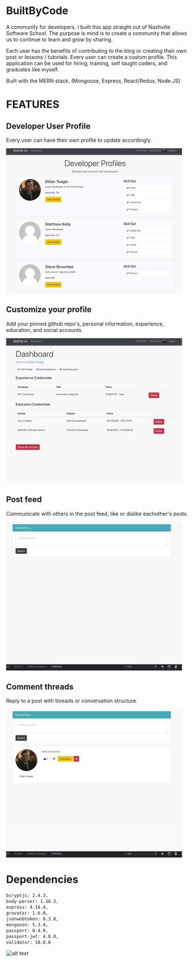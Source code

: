 # BuiltByCode

A community for developers. I built this app straight out of Nashville Software School. The purpose is mind is to create a community that allows us to continue to learn and grow by sharing.

Each user has the benefits of contributing to the blog or creating their own post or lessons / tutorials. Every user can create a custom profile. This application can be used for hiring, training, self taught coders, and graduates like myself.

Built with the MERN stack.
(Mongoose, Express, React/Redux, Node.JS)

# FEATURES

## Developer User Profile
Every user can have their own profile to update accordingly.

![alt text](./images/BBU_Profiles.gif)


## Customize your profile

Add your pinned github repo's, personal information, experience, education, and social accounts.

![alt text](./images/BBU_User_Profile.gif)

## Post feed
Communicate with others in the post feed, like or dislike eachother's posts.

![alt text](./images/BBU_Post.gif)

## Comment threads
Reply to a post with threads or conversation structure.

![alt text](./images/BBU_Thread.gif)


# Dependencies

    bcryptjs: 2.4.3,
    body-parser: 1.18.3,
    express: 4.16.4,
    gravatar: 1.6.0,
    jsonwebtoken: 8.3.0,
    mongoose: 5.3.4,
    passport: 0.4.0,
    passport-jwt: 4.0.0,
    validator: 10.8.0

![alt text](http://adsvento.in/images/react/mernstack.png "MERN")
